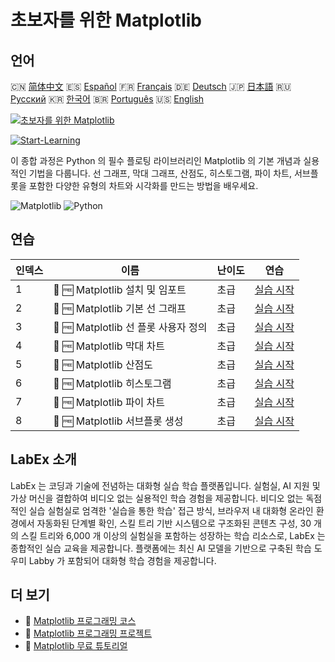 # 초보자를 위한 Matplotlib

## 언어

🇨🇳 [简体中文](README_zh.md) 🇪🇸 [Español](README_es.md) 🇫🇷 [Français](README_fr.md) 🇩🇪 [Deutsch](README_de.md) 🇯🇵 [日本語](README_ja.md) 🇷🇺 [Русский](README_ru.md) 🇰🇷 [한국어](README_ko.md) 🇧🇷 [Português](README_pt.md) 🇺🇸 [English](README.md) 

[![초보자를 위한 Matplotlib](https://cover-creator.labex.io/matplotlib-for-beginners.png?lang=ko)](https://labex.io/ko/courses/matplotlib-for-beginners)

[![Start-Learning](https://img.shields.io/badge/Start-Learning-whitesmoke?style=for-the-badge)](https://labex.io/ko/courses/matplotlib-for-beginners)

이 종합 과정은 Python 의 필수 플로팅 라이브러리인 Matplotlib 의 기본 개념과 실용적인 기법을 다룹니다. 선 그래프, 막대 그래프, 산점도, 히스토그램, 파이 차트, 서브플롯을 포함한 다양한 유형의 차트와 시각화를 만드는 방법을 배우세요.

![Matplotlib](https://img.shields.io/badge/Matplotlib-whitesmoke?style=for-the-badge&logo=matplotlib)
![Python](https://img.shields.io/badge/Python-whitesmoke?style=for-the-badge&logo=python)


## 연습

|   인덱스 | 이름                                 | 난이도   | 연습                                                                                                                       |
|----------|--------------------------------------|----------|----------------------------------------------------------------------------------------------------------------------------|
|        1 | 📖 🆓 Matplotlib 설치 및 임포트      | 초급     | <a target='_blank' href='https://labex.io/ko/tutorials/matplotlib-matplotlib-installation-and-import-596567'>실습 시작</a> |
|        2 | 📖 🆓 Matplotlib 기본 선 그래프      | 초급     | <a target='_blank' href='https://labex.io/ko/tutorials/matplotlib-matplotlib-basic-line-plots-596564'>실습 시작</a>        |
|        3 | 📖 🆓 Matplotlib 선 플롯 사용자 정의 | 초급     | <a target='_blank' href='https://labex.io/ko/tutorials/matplotlib-matplotlib-customizing-line-plots-596565'>실습 시작</a>  |
|        4 | 📖 🆓 Matplotlib 막대 차트           | 초급     | <a target='_blank' href='https://labex.io/ko/tutorials/matplotlib-matplotlib-bar-charts-596563'>실습 시작</a>              |
|        5 | 📖 🆓 Matplotlib 산점도              | 초급     | <a target='_blank' href='https://labex.io/ko/tutorials/matplotlib-matplotlib-scatter-plots-596569'>실습 시작</a>           |
|        6 | 📖 🆓 Matplotlib 히스토그램          | 초급     | <a target='_blank' href='https://labex.io/ko/tutorials/matplotlib-matplotlib-histograms-596566'>실습 시작</a>              |
|        7 | 📖 🆓 Matplotlib 파이 차트           | 초급     | <a target='_blank' href='https://labex.io/ko/tutorials/matplotlib-matplotlib-pie-charts-596568'>실습 시작</a>              |
|        8 | 📖 🆓 Matplotlib 서브플롯 생성       | 초급     | <a target='_blank' href='https://labex.io/ko/tutorials/matplotlib-matplotlib-subplots-creation-596570'>실습 시작</a>       |

## LabEx 소개

LabEx 는 코딩과 기술에 전념하는 대화형 실습 학습 플랫폼입니다. 실험실, AI 지원 및 가상 머신을 결합하여 비디오 없는 실용적인 학습 경험을 제공합니다. 비디오 없는 독점적인 실습 실험실로 엄격한 '실습을 통한 학습' 접근 방식, 브라우저 내 대화형 온라인 환경에서 자동화된 단계별 확인, 스킬 트리 기반 시스템으로 구조화된 콘텐츠 구성, 30 개의 스킬 트리와 6,000 개 이상의 실험실을 포함하는 성장하는 학습 리소스로, LabEx 는 종합적인 실습 교육을 제공합니다. 플랫폼에는 최신 AI 모델을 기반으로 구축된 학습 도우미 Labby 가 포함되어 대화형 학습 경험을 제공합니다.

## 더 보기

- 🔗 [Matplotlib 프로그래밍 코스](https://github.com/labex-labs/awesome-programming-courses)
- 🔗 [Matplotlib 프로그래밍 프로젝트](https://github.com/labex-labs/awesome-programming-projects)
- 🔗 [Matplotlib 무료 튜토리얼](https://github.com/labex-labs/matplotlib-free-tutorials)

